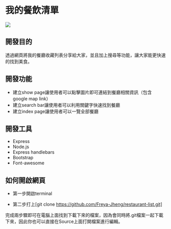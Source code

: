 # 我的餐飲清單
![](https://assets-lighthouse.s3.amazonaws.com/uploads/image/file/5720/restaurants-list-cover.jpg)

## 開發目的
透過網頁將我的餐廳收藏列表分享給大家，並且加上搜尋等功能，讓大家能更快速的找到美食。

## 開發功能

* 建立show page讓使用者可以點擊圖片即可連結到餐廳相關資訊（包含google map link）
* 建立search bar讓使用者可以利用關鍵字快速找到餐廳
* 建立index page讓使用者可以一覽全部餐廳

## 開發工具

* Express
* Node.js
* Express handlebars
* Bootstrap
* Font-awesome

## 如何開啟網頁

* 第一步開啟terminal

* 第二步打上[git clone https://github.com/Freya-Jheng/restaurant-list.git]

完成兩步驟即可在電腦上面找到下載下來的檔案，因為會同時將.git檔案一起下載下來，因此你也可以直接在Source上面打開檔案進行編輯。


